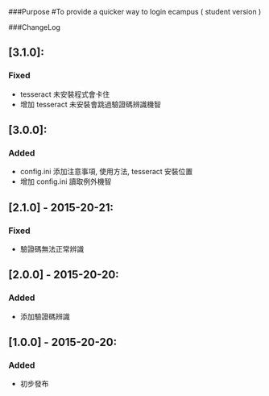 
###Purpose
#To provide a quicker way to login ecampus ( student version )

###ChangeLog
## [3.1.0]:
### Fixed
- tesseract 未安裝程式會卡住
- 增加 tesseract 未安裝會跳過驗證碼辨識機智

## [3.0.0]:
### Added
- config.ini 添加注意事項, 使用方法, tesseract 安裝位置
- 增加 config.ini 讀取例外機智

## [2.1.0] - 2015-20-21:
### Fixed
- 驗證碼無法正常辨識

## [2.0.0] - 2015-20-20:
### Added
- 添加驗證碼辨識

## [1.0.0] - 2015-20-20:
### Added
- 初步發布